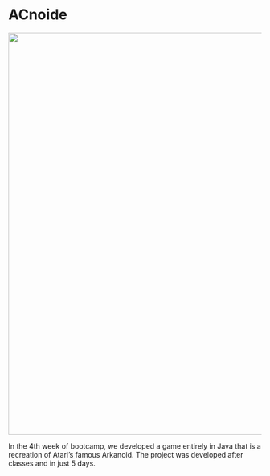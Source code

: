 # ACnoide

<img src="http://dev.lisa-cc.pt/resources/acnoide.png" width="800">

In the 4th week of bootcamp, we developed a game entirely in Java that is a recreation of Atari’s famous Arkanoid. The project was developed after classes and in just 5 days.
